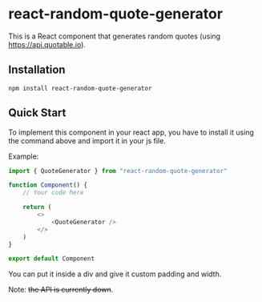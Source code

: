 # react-random-quote-generator

This is a React component that generates random quotes (using https://api.quotable.io).

## Installation

```
npm install react-random-quote-generator
```

## Quick Start

To implement this component in your react app, you have to install it using the command above and import it in your js file.

Example:

```javascript
import { QuoteGenerator } from "react-random-quote-generator"

function Component() {
    // Your code here

    return (
        <>
            <QuoteGenerator />
        </>
    )
}

export default Component
```

You can put it inside a div and give it custom padding and width.

Note: ~~the API is currently down~~.
